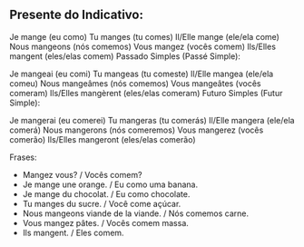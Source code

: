 ## Presente do Indicativo:

Je mange (eu como)
Tu manges (tu comes)
Il/Elle mange (ele/ela come)
Nous mangeons (nós comemos)
Vous mangez (vocês comem)
Ils/Elles mangent (eles/elas comem)
Passado Simples (Passé Simple):

Je mangeai (eu comi)
Tu mangeas (tu comeste)
Il/Elle mangea (ele/ela comeu)
Nous mangeâmes (nós comemos)
Vous mangeâtes (vocês comeram)
Ils/Elles mangèrent (eles/elas comeram)
Futuro Simples (Futur Simple):

Je mangerai (eu comerei)
Tu mangeras (tu comerás)
Il/Elle mangera (ele/ela comerá)
Nous mangerons (nós comeremos)
Vous mangerez (vocês comerão)
Ils/Elles mangeront (eles/elas comerão)


Frases:

- Mangez vous? / Vocês comem?
- Je mange une orange. / Eu como uma banana.
- Je mange du chocolat. / Eu como chocolate.
- Tu manges du sucre. / Você come açúcar.
- Nous mangeons viande de la viande. / Nós comemos carne.
- Vous mangez pâtes. / Vocês comem massa.
- Ils mangent. / Eles comem.